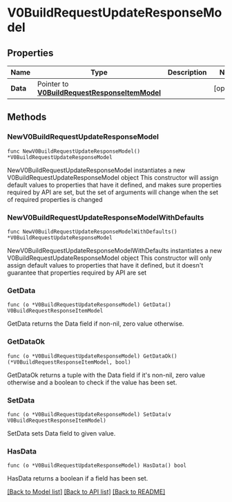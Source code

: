 # V0BuildRequestUpdateResponseModel

## Properties

Name | Type | Description | Notes
------------ | ------------- | ------------- | -------------
**Data** | Pointer to [**V0BuildRequestResponseItemModel**](V0BuildRequestResponseItemModel.md) |  | [optional] 

## Methods

### NewV0BuildRequestUpdateResponseModel

`func NewV0BuildRequestUpdateResponseModel() *V0BuildRequestUpdateResponseModel`

NewV0BuildRequestUpdateResponseModel instantiates a new V0BuildRequestUpdateResponseModel object
This constructor will assign default values to properties that have it defined,
and makes sure properties required by API are set, but the set of arguments
will change when the set of required properties is changed

### NewV0BuildRequestUpdateResponseModelWithDefaults

`func NewV0BuildRequestUpdateResponseModelWithDefaults() *V0BuildRequestUpdateResponseModel`

NewV0BuildRequestUpdateResponseModelWithDefaults instantiates a new V0BuildRequestUpdateResponseModel object
This constructor will only assign default values to properties that have it defined,
but it doesn't guarantee that properties required by API are set

### GetData

`func (o *V0BuildRequestUpdateResponseModel) GetData() V0BuildRequestResponseItemModel`

GetData returns the Data field if non-nil, zero value otherwise.

### GetDataOk

`func (o *V0BuildRequestUpdateResponseModel) GetDataOk() (*V0BuildRequestResponseItemModel, bool)`

GetDataOk returns a tuple with the Data field if it's non-nil, zero value otherwise
and a boolean to check if the value has been set.

### SetData

`func (o *V0BuildRequestUpdateResponseModel) SetData(v V0BuildRequestResponseItemModel)`

SetData sets Data field to given value.

### HasData

`func (o *V0BuildRequestUpdateResponseModel) HasData() bool`

HasData returns a boolean if a field has been set.


[[Back to Model list]](../README.md#documentation-for-models) [[Back to API list]](../README.md#documentation-for-api-endpoints) [[Back to README]](../README.md)



